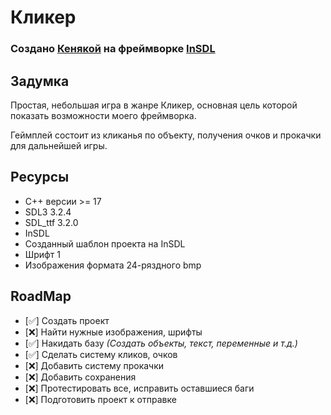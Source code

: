 # Кликер
### Создано [Кенякой](https://kenyka.fun) на фреймворке [InSDL](https://github.com/keenigithub/InSDL)

## Задумка
Простая, небольшая игра в жанре Кликер, основная цель которой показать возможности моего фреймворка.

Геймплей состоит из кликанья по объекту, получения очков и прокачки для дальнейшей игры.

## Ресурсы
- C++ версии >= 17
- SDL3 3.2.4
- SDL_ttf 3.2.0
- InSDL
- Созданный шаблон проекта на InSDL
- Шрифт 1
- Изображения формата 24-ряздного bmp 

## RoadMap

- [✅] Создать проект
- [❌] Найти нужные изображения, шрифты
- [✅] Накидать базу _(Создать объекты, текст, переменные и т.д.)_
- [✅] Сделать систему кликов, очков
- [❌] Добавить систему прокачки
- [❌] Добавить сохранения
- [❌] Протестировать все, исправить оставшиеся баги
- [❌] Подготовить проект к отправке
